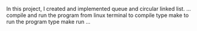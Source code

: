 In this project, I created and implemented queue and circular linked list.
...
compile and run the program from linux terminal
to compile type make
to run the program type make run
...
